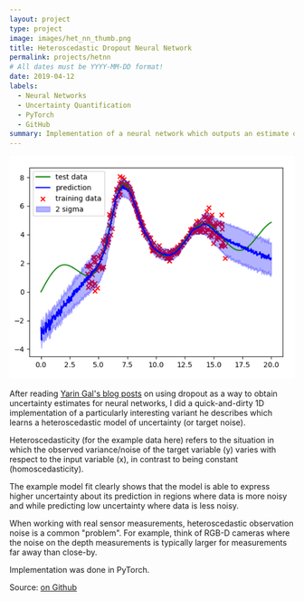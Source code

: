 ```yaml
---
layout: project
type: project
image: images/het_nn_thumb.png
title: Heteroscedastic Dropout Neural Network
permalink: projects/hetnn
# All dates must be YYYY-MM-DD format!
date: 2019-04-12
labels:
  - Neural Networks
  - Uncertainty Quantification
  - PyTorch
  - GitHub
summary: Implementation of a neural network which outputs an estimate of its predictive uncertainty while learning a heteroscedastic model of the target/observation noise.
---
```


<img class="ui large right floated rounded image" src="../images/het_nn.png">

After reading [Yarin Gal's blog posts](https://www.cs.ox.ac.uk/people/yarin.gal/website/blog.html) on using dropout as a way to obtain uncertainty estimates for neural networks, I did a quick-and-dirty 1D implementation of a particularly interesting variant he describes which learns a heteroscedastic model of uncertainty (or target noise).

Heteroscedasticity (for the example data here) refers to the situation in which the observed variance/noise of the target variable (y) varies with respect to the input variable (x), in contrast to being constant (homoscedasticity).

The example model fit clearly shows that the model is able to express higher uncertainty about its prediction in regions where data is more noisy and while predicting low uncertainty where data is less noisy.

When working with real sensor measurements, heteroscedastic observation noise is a common "problem". For example, think of RGB-D cameras where the noise on the depth measurements is typically larger for measurements far away than close-by.

Implementation was done in PyTorch.
 
Source: <a href="https://github.com/SebastianRiedel/oneforall/tree/master/heteroscedastic_dropout_nn"><i class="large github icon"></i>on Github</a>
